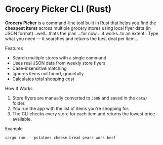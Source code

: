 #  Grocery Picker CLI (Rust)

**Grocery Picker** is a command-line tool built in Rust that helps you find the **cheapest items** across multiple grocery stores using local flyer data (in JSON format)...well...thats the plan ...for now ...it works..to an extent.. Type what you need — it searches and returns the best deal per item...



Features

-  Search multiple stores with a single command
-  Uses real JSON data from weekly store flyers
-  Case-insensitive matching
-  Ignores items not found, gracefully
-  Calculates total shopping cost


 How It Works

1. Store flyers are manually converted to `JSON` and saved in the `data/` folder.
2. You run the app with the list of items you're shopping for.
3. The CLI checks every store for each item and returns the lowest price available.

 Example

```bash
cargo run -- potatoes cheese bread pears wors beef

